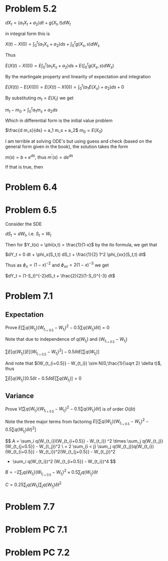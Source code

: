 # Problem 5.2

$dX_t = (a_1 X_t + a_2)dt + g(X_t,t) dW_t$

in integral form this is

$X(t) - X(0) = \int^t_0(a_1 X_s + a_2)ds + \int^t_0g(X_s,s) dW_s$

Thus

$E(X(t) - X(0)) = E \int^t_0(a_1 X_s + a_2)ds + E(\int^t_0g(X_s,s) dW_s)$

By the martingale property and linearity of expectation and integration

$E(X(t) )- E( X(0)) =E(X(t) - X(0)) = \int^t_0(a_1 E(X_s) + a_2)ds + 0$

By substituting $m_t = E(X_t)$ we get

$m_t - m_0 = \int^t_0 a_1 m_s + a_2 ds$

Which in differential form is the initial value problem

$\frac{d m_s}{ds} = a_1 m_s + a_2$        $m_0 = E(X_0)$

I am terrible at solving ODE's but using guess and check (based on the general form given in the book),
the solution takes the form 

$m(s) = b + e^{ds}$, thus $m^\prime(s) = d e^{ds}$

If that is true, then




# Problem 6.4



# Problem 6.5

Consider the SDE

$dS_t = dW_t$, i.e. $S_t = W_t$

Then for $Y_t(x) = \phi(x,t) = \frac{1}{1-x}$ by the ito formula, we get that

$dY_t = 0 dt + \phi_x(S_t,t) dS_t + \frac{1}{2} 1^2 \phi_{xx}(S_t,t) dt$

Thus as $\phi_x = (1-x)^{-2}$ and $\phi_{xx}= 2(1-x)^{-3}$ we get 


$dY_t = (1-S_t)^{-2}dS_t + \frac{2}{2}(1-S_t)^{-3} dt$

# Problem 7.1
## Expectation
Prove
$E\left[  \sum q(W_{t_i})(W_{t_{i+0.5}} - W_{t_i}) ^2  -0.5  \sum q(W_{t_i})   \delta t\right] = 0$

Note that due to independence of $q(W_{t_i})$ and $(W_{t_{i+0.5}} - W_{t_i})$

$\sum E\left[ q(W_{t_i})\right]  E\left[ (W_{t_{i+0.5}} - W_{t_i}) ^2\right]  - 0.5  \delta t E\left[ \sum q(W_{t_i})  \right]$

And note that $(W_{t_{i+0.5}} - W_{t_i}) \sim N(0,\frac{1}{\sqrt 2} \delta t)$, thus

$\sum E\left[ q(W_{t_i})\right] 0.5 \delta t  - 0.5  \delta t E\left[ \sum q(W_{t_i})  \right] = 0$

## Variance
Prove 
$V\left[  \sum q(W_{t_i})(W_{t_{i+0.5}} - W_{t_i}) ^2  -0.5  \sum q(W_{t_i})   \delta t\right]$ is of order $O(\delta t)$

Note the three major terms from factoring
$E\left[ ( \sum q(W_{t_i})(W_{t_{i+0.5}} - W_{t_i}) ^2  -0.5  \sum q(W_{t_i})   \delta t)^2 \right]$ 

$$
A = \sum_i q(W_{t_i})(W_{t_{i+0.5}} - W_{t_i}) ^2 \times \sum_j q(W_{t_j})(W_{t_{j+0.5}} - W_{t_j})^2 \\
= 2 \sum_{i < j} \sum_j q(W_{t_j})q(W_{t_i})(W_{t_{i+0.5}} - W_{t_i})^2(W_{t_{j+0.5}} - W_{t_j})^2
+ \sum_i q(W_{t_i})^2 (W_{t_{i+0.5}} - W_{t_i})^4
$$ 


$B = -2 \sum_i q(W_{t_i})(W_{t_{i+0.5}} - W_{t_i}) ^2   \times 0.5  \sum_j q(W_{t_j})   \delta t$


$C = 0.25  \sum_i q(W_{t_i})  \sum_j q(W_{t_j}) \delta t^2$




# Problem 7.7 
# Problem PC 7.1
# Problem PC 7.2

